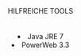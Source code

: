 <div align="center">HILFREICHE TOOLS
<br>
<br>
<br>
<li>Java JRE 7</li>
<li>PowerWeb 3.3</li>
</div>  
